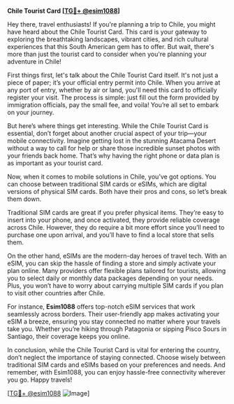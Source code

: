 **Chile Tourist Card [[TG💪+ @esim1088](https://t.me/s/esim1088)]**

Hey there, travel enthusiasts! If you're planning a trip to Chile, you might have heard about the Chile Tourist Card. This card is your gateway to exploring the breathtaking landscapes, vibrant cities, and rich cultural experiences that this South American gem has to offer. But wait, there's more than just the tourist card to consider when you're planning your adventure in Chile!

First things first, let's talk about the Chile Tourist Card itself. It's not just a piece of paper; it’s your official entry permit into Chile. When you arrive at any port of entry, whether by air or land, you'll need this card to officially register your visit. The process is simple: just fill out the form provided by immigration officials, pay the small fee, and voila! You’re all set to embark on your journey.

But here’s where things get interesting. While the Chile Tourist Card is essential, don’t forget about another crucial aspect of your trip—your mobile connectivity. Imagine getting lost in the stunning Atacama Desert without a way to call for help or share those incredible sunset photos with your friends back home. That’s why having the right phone or data plan is as important as your tourist card.

Now, when it comes to mobile solutions in Chile, you’ve got options. You can choose between traditional SIM cards or eSIMs, which are digital versions of physical SIM cards. Both have their pros and cons, so let’s break them down.

Traditional SIM cards are great if you prefer physical items. They’re easy to insert into your phone, and once activated, they provide reliable coverage across Chile. However, they do require a bit more effort since you’ll need to purchase one upon arrival, and you’ll have to find a local store that sells them.

On the other hand, eSIMs are the modern-day heroes of travel tech. With an eSIM, you can skip the hassle of finding a store and simply activate your plan online. Many providers offer flexible plans tailored for tourists, allowing you to select daily or monthly data packages depending on your needs. Plus, you won’t have to worry about carrying multiple SIM cards if you plan to visit other countries after Chile.

For instance, **Esim1088** offers top-notch eSIM services that work seamlessly across borders. Their user-friendly app makes activating your eSIM a breeze, ensuring you stay connected no matter where your travels take you. Whether you’re hiking through Patagonia or sipping Pisco Sours in Santiago, their coverage keeps you online.

In conclusion, while the Chile Tourist Card is vital for entering the country, don’t neglect the importance of staying connected. Choose wisely between traditional SIM cards and eSIMs based on your preferences and needs. And remember, with Esim1088, you can enjoy hassle-free connectivity wherever you go. Happy travels!

[[TG💪+ @esim1088](https://t.me/s/esim1088) ![Image](https://i.postimg.cc/Y0z9fWf4/image.png)]